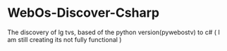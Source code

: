 # WebOs-Discover-Csharp
The discovery of lg tvs, based of the python version(pywebostv) to c# ( I am still creating its not fully functional )
